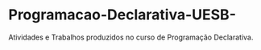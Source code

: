 # Programacao-Declarativa-UESB-
Atividades e Trabalhos produzidos no curso de Programação Declarativa.
